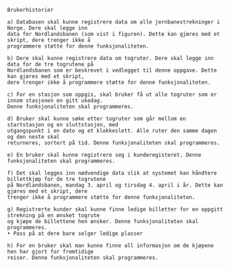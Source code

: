     Brukerhistorier

    a) Databasen skal kunne registrere data om alle jernbanestrekninger i Norge. Dere skal legge inn
    data for Nordlandsbanen (som vist i figuren). Dette kan gjøres med et skript, dere trenger ikke å
    programmere støtte for denne funksjonaliteten.

    b) Dere skal kunne registrere data om togruter. Dere skal legge inn data for de tre togrutene på
    Nordlandsbanen som er beskrevet i vedlegget til denne oppgave. Dette kan gjøres med et skript,
    dere trenger ikke å programmere støtte for denne funksjonaliteten.

    c) For en stasjon som oppgis, skal bruker få ut alle togruter som er innom stasjonen en gitt ukedag.
    Denne funksjonaliteten skal programmeres.

    d) Bruker skal kunne søke etter togruter som går mellom en startstasjon og en sluttstasjon, med
    utgangspunkt i en dato og et klokkeslett. Alle ruter den samme dagen og den neste skal
    returneres, sortert på tid. Denne funksjonaliteten skal programmeres.

    e) En bruker skal kunne registrere seg i kunderegisteret. Denne funksjonaliteten skal programmeres.

    f) Det skal legges inn nødvendige data slik at systemet kan håndtere billettkjøp for de tre togrutene
    på Nordlandsbanen, mandag 3. april og tirsdag 4. april i år. Dette kan gjøres med et skript, dere
    trenger ikke å programmere støtte for denne funksjonaliteten.

    g) Registrerte kunder skal kunne finne ledige billetter for en oppgitt strekning på en ønsket togrute
    og kjøpe de billettene hen ønsker. Denne funksjonaliteten skal programmeres.
    • Pass på at dere bare selger ledige plasser

    h) For en bruker skal man kunne finne all informasjon om de kjøpene hen har gjort for fremtidige
    reiser. Denne funksjonaliteten skal programmeres.
